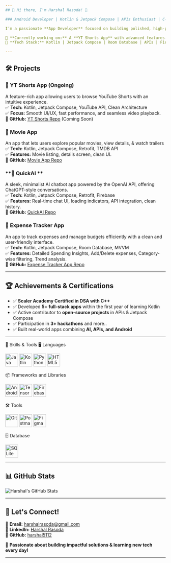 ```yaml
---
## 🚀 Hi there, I'm Harshal Rasoda! 👋  

### Android Developer | Kotlin & Jetpack Compose | APIs Enthusiast | C++ & DSA | Firebase   

I’m a passionate **App Developer** focused on building polished, high-performance mobile applications using **Kotlin, Jetpack Compose, and modern Android development tools**.  

📍 **Currently working on:** A **YT Shorts App** with advanced features.  
🎯 **Tech Stack:** Kotlin | Jetpack Compose | Room Database | APIs | Firebase | DSA  

---
```


## **🛠️ Projects**  

### **📌 YT Shorts App** (Ongoing)  
A feature-rich app allowing users to browse YouTube Shorts with an intuitive experience.  
✅ **Tech:** Kotlin, Jetpack Compose, YouTube API, Clean Architecture  
✅ **Focus:** Smooth UI/UX, fast performance, and seamless video playback.  
🔗 **GitHub:** [YT Shorts Repo](#) (Coming Soon)  

### **📌 Movie App**  
An app that lets users explore popular movies, view details, & watch trailers
✅ **Tech:** Kotlin, Jetpack Compose, Retrofit, TMDB API  
✅ **Features:** Movie listing, details screen, clean UI.  
🔗 **GitHub:** [Movie App Repo](#)  

### **📌 QuickAI **  
A sleek, minimalist AI chatbot app powered by the OpenAI API, offering ChatGPT-style conversations.  
✅ **Tech:** Kotlin, Jetpack Compose, Retrofit, Firebase  
✅ **Features:** Real-time chat UI, loading indicators, API integration, clean history.  
🔗 **GitHub:** [QuickAI Repo](#)  

### **📌 Expense Tracker App**  
An app to track expenses and manage budgets efficiently with a clean and user-friendly interface.  
✅ **Tech:** Kotlin, Jetpack Compose, Room Database, MVVM  
✅ **Features:** Detailed Spending Insights, Add/Delete expenses, Category-wise filtering, Trend analysis.  
🔗 **GitHub:** [Expense Tracker App Repo](#)  

---

## **🏆 Achievements & Certifications**  
- ✅ **Scaler Academy Certified in DSA with C++**  
- ✅ Developed **5+ full-stack apps** within the first year of learning Kotlin  
- ✅ Active contributor to **open-source projects** in APIs & Jetpack Compose  
- ✅ Participation in **3+ hackathons** and more..  
- ✅ Built real-world apps combining **AI, APIs, and Android**  

---
🚀 Skills & Tools
🖥️ Languages
<p align="left"> <img src="https://cdn.jsdelivr.net/gh/devicons/devicon/icons/java/java-original.svg" alt="Java" width="40" height="40"/> <img src="https://cdn.jsdelivr.net/gh/devicons/devicon/icons/kotlin/kotlin-original.svg" alt="Kotlin" width="40" height="40"/> <img src="https://cdn.jsdelivr.net/gh/devicons/devicon/icons/python/python-original.svg" alt="Python" width="40" height="40"/> <img src="https://cdn.jsdelivr.net/gh/devicons/devicon/icons/html5/html5-original.svg" alt="HTML5" width="40" height="40"/> </p>
📦 Frameworks and Libraries
<p align="left"> <img src="https://cdn.jsdelivr.net/gh/devicons/devicon/icons/android/android-original.svg" alt="Android" width="40" height="40"/> <img src="https://cdn.jsdelivr.net/gh/devicons/devicon/icons/tensorflow/tensorflow-original.svg" alt="TensorFlow" width="40" height="40"/> <img src="https://cdn.jsdelivr.net/gh/devicons/devicon/icons/firebase/firebase-plain.svg" alt="Firebase" width="40" height="40"/> </p>
🛠️ Tools
<p align="left"> <img src="https://cdn.jsdelivr.net/gh/devicons/devicon/icons/git/git-original.svg" alt="Git" width="40" height="40"/> <img src="https://cdn.jsdelivr.net/gh/devicons/devicon/icons/postman/postman-original.svg" alt="Postman" width="40" height="40"/> <img src="https://cdn.jsdelivr.net/gh/devicons/devicon/icons/figma/figma-original.svg" alt="Figma" width="40" height="40"/> </p>
🗄️ Database
<p align="left"> <img src="https://cdn.jsdelivr.net/gh/devicons/devicon/icons/sqlite/sqlite-original.svg" alt="SQLite" width="40" height="40"/> </p>

---

## **📊 GitHub Stats**  

![Harshal's GitHub Stats](https://github-readme-stats.vercel.app/api?username=harshal5112&show_icons=true&theme=radical)  
 

---

## **🤝 Let's Connect!**  
📩 **Email:** harshalrasoda@gmail.com  
🔗 **LinkedIn:** [Harshal Rasoda](https://www.linkedin.com/in/harshal-rasoda-8ba7552a9)  
🔗 **GitHub:** [harshal5112](https://github.com/harshal5112)  

🚀 **Passionate about building impactful solutions & learning new tech every day!**

---
